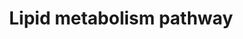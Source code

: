 ---
annotations:
- type: Disease Ontology
  value: obesity
- type: Pathway Ontology
  value: lipid metabolic pathway
- type: Cell Type Ontology
  value: white fat cell
authors:
- Mkutmon
- Susan
- Egonw
- Khanspers
- Eweitz
description: 'Lipid metabolism is the break down or storage of fats for energy; these
  fats are obtained from consuming food and absorbing them or they are synthesized
  by an animal''s liver. Lipid metabolism does exist in plants, though the processes
  differ in some ways when compared to animals. Lipogenesis is the process of synthesizing
  these fats. Lipid metabolism often begins with hydrolysis, which occurs when a chemical
  breaks down as a reaction to coming in contact with water. Since lipids (fats) are
  hydrophobic, hydrolysis in lipid metabolism occurs in the cytoplasm which ends up
  creating glycerol and fatty acids. Due to the hydrophobic nature of lipids they
  require special transport proteins known as lipoproteins, which are hydrophilic.
  Lipoproteins are categorized by their density levels. The varying densities between
  the types of lipoproteins are characteristic to what type of fats they transport.
  A number of these lipoproteins are synthesized in the liver, but not all of them
  originate from this organ. Description source: [https://en.wikipedia.org/wiki/Lipid_metabolism
  Wikipedia]  Proteins on this pathway have targeted assays available via the [https://assays.cancer.gov/available_assays?wp_id=WP3965
  CPTAC Assay Portal]'
last-edited: 2021-05-18
organisms:
- Homo sapiens
redirect_from:
- /index.php/Pathway:WP3965
- /instance/WP3965
schema-jsonld:
- '@context': https://schema.org/
  '@id': https://wikipathways.github.io/pathways/WP3965.html
  '@type': Dataset
  creator:
    '@type': Organization
    name: WikiPathways
  description: 'Lipid metabolism is the break down or storage of fats for energy;
    these fats are obtained from consuming food and absorbing them or they are synthesized
    by an animal''s liver. Lipid metabolism does exist in plants, though the processes
    differ in some ways when compared to animals. Lipogenesis is the process of synthesizing
    these fats. Lipid metabolism often begins with hydrolysis, which occurs when a
    chemical breaks down as a reaction to coming in contact with water. Since lipids
    (fats) are hydrophobic, hydrolysis in lipid metabolism occurs in the cytoplasm
    which ends up creating glycerol and fatty acids. Due to the hydrophobic nature
    of lipids they require special transport proteins known as lipoproteins, which
    are hydrophilic. Lipoproteins are categorized by their density levels. The varying
    densities between the types of lipoproteins are characteristic to what type of
    fats they transport. A number of these lipoproteins are synthesized in the liver,
    but not all of them originate from this organ. Description source: [https://en.wikipedia.org/wiki/Lipid_metabolism
    Wikipedia]  Proteins on this pathway have targeted assays available via the [https://assays.cancer.gov/available_assays?wp_id=WP3965
    CPTAC Assay Portal]'
  keywords:
  - Glycerophospholipid
  - LIPE
  - BCKDHA
  - PDHA1
  - BCAA
  - AKT2
  - AKT3
  - PRKACG
  - PRKAR2B
  - PRKAG1
  - metabolism
  - PRKAR1B
  - HILPDA
  - PRKAB2
  - MAG
  - PNPLA2
  - PRKAA1
  - ACSBG1
  - PRKAR2A
  - Malonyl-CoA
  - elongation
  - PRKAA2
  - PRKAR1A
  - ACACA
  - PRKAG2
  - Pyruvate
  - PRKACA
  - Acetyl-CoA(mit)
  - ACLY
  - PRKAG3
  - PRKAB1
  - Acetyl-CoA(cyt)
  - DAG
  - ABHD5
  - Fatty acid
  - ACSS2
  - Citrate
  - BCFA
  - FASN
  - AKT1
  - Acetate
  - Free fatty acids
  - Palimitate
  - PLIN1
  - PRKACB
  - Glycerolipid
  - Palimitate-CoA
  - TAG
  license: CC0
  name: Lipid metabolism pathway
seo: CreativeWork
title: Lipid metabolism pathway
wpid: WP3965
---